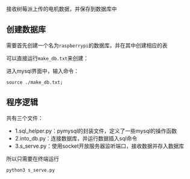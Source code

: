 接收树莓派上传的电机数据，并保存到数据库中

## 创建数据库

需要首先创建一个名为`raspberrypi`的数据库，并在其中创建相应的表

可以直接运行`make_db.txt`来创建：

进入mysql界面中，输入命令：
```
source ./make_db.txt;
```

## 程序逻辑

共有三个文件：

- 1.sql_helper.py：pymysql的封装文件，定义了一些mysql的操作函数
- 2.into_db.py：连接数据库，并运行数据插入sql命令
- 3.s_serve.py：使用socket开放服务器监听端口，接收数据并存入数据库

所以只需要在终端运行
```
python3 s_serve.py
```
